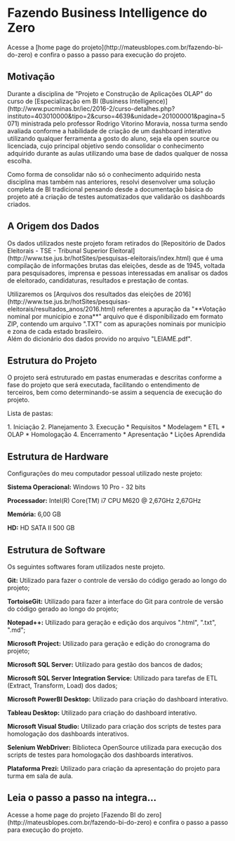# Fazendo Business Intelligence do Zero #

  <p>Acesse a [home page do projeto](http://mateusblopes.com.br/fazendo-bi-do-zero) e confira o passo a passo para execução do projeto.</p>

## Motivação ##

  <p>Durante a disciplina de "Projeto e Construção de Aplicações OLAP" do curso de [Especialização em BI (Business Intelligence)](http://www.pucminas.br/iec/2016-2/curso-detalhes.php?instituto=403010000&tipo=2&curso=4639&unidade=201000001&pagina=5071) ministrada pelo professor Rodrigo Vitorino Moravia, nossa turma sendo avaliada conforme a habilidade de criação de um dashboard interativo utilizando qualquer ferramenta a gosto do aluno, seja ela open source ou licenciada, cujo principal objetivo sendo consolidar o conhecimento adquirido durante as aulas utilizando uma base de dados qualquer de nossa escolha.</p>
  <p>Como forma de consolidar não só o conhecimento adquirido nesta disciplina mas também nas anteriores, resolvi desenvolver uma solução completa de BI tradicional pensando desde a documentação básica do projeto até a criação de testes automatizados que validarão os dashboards criados.</p>
  
## A Origem dos Dados ##

  <p>Os dados utilizados neste projeto foram retirados do [Repositório de Dados Eleitorais - TSE - Tribunal Superior Eleitoral](http://www.tse.jus.br/hotSites/pesquisas-eleitorais/index.html) que é uma compilação de informações brutas das eleições, desde as de 1945, voltada para pesquisadores, imprensa e pessoas interessadas em analisar os dados de eleitorado, candidaturas, resultados e prestação de contas.</p>
  <p>Utilizaremos os [Arquivos dos resultados das eleições de 2016](http://www.tse.jus.br/hotSites/pesquisas-eleitorais/resultados_anos/2016.html) referentes a apuração da "**Votação nominal por município e zona**" arquivo que é disponibilizado em formato ZIP, contendo um arquivo ".TXT" com as apurações nominais por município e zona de cada estado brasileiro.<br/>
  Além do dicionário dos dados provido no arquivo "LEIAME.pdf".</p>

## Estrutura do Projeto ##

  <p>O projeto será estruturado em pastas enumeradas e descritas conforme a fase do projeto que será executada, facilitando o entendimento de terceiros, bem como determinando-se assim a sequencia de execução do projeto.</p>
  <p>Lista de pastas:</p>
  1. Iniciação
  2. Planejamento
  3. Execução
     * Requisitos
     * Modelagem
     * ETL
     * OLAP
     * Homologação
  4. Encerramento
     * Apresentação
     * Lições Aprendida

## Estrutura de Hardware ##

  <p>Configurações do meu computador pessoal utilizado neste projeto:</p>

  <p><strong>Sistema Operacional:</strong> Windows 10 Pro - 32 bits</p>
  <p><strong>Processador:</strong> Intel(R) Core(TM) i7 CPU M620 @ 2,67GHz 2,67GHz</p>
  <p><strong>Memória:</strong> 6,00 GB </p>
  <p><strong>HD:</strong> HD SATA II 500 GB</p>

## Estrutura de Software ##

  <p>Os seguintes softwares foram utilizados neste projeto.</p>
  <p><strong>Git:</strong> Utilizado para fazer o controle de versão do código gerado ao longo do projeto;</p>
  <p><strong>TortoiseGit:</strong> Utilizado para fazer a interface do Git para controle de versão do código gerado ao longo do projeto;</p>
  <p><strong>Notepad++:</strong> Utilizado para geração e edição dos arquivos ".html", ".txt", ".md";</p>
  <p><strong>Microsoft Project:</strong> Utilizado para geração e edição do cronograma do projeto;</p>
  <p><strong>Microsoft SQL Server:</strong> Utilizado para gestão dos bancos de dados;</p>
  <p><strong>Microsoft SQL Server Integration Service:</strong> Utilizado para tarefas de ETL (Extract, Transform, Load) dos dados;</p>
  <p><strong>Microsoft PowerBI Desktop:</strong> Utilizado para criação do dashboard interativo.</p>
  <p><strong>Tableau Desktop:</strong> Utilizado para criação do dashboard interativo.</p>
  <p><strong>Microsoft Visual Studio:</strong> Utilizado para criação dos scripts de testes para homologação dos dashboards interativos.</p>
  <p><strong>Selenium WebDriver:</strong> Biblioteca OpenSource utilizada para execução dos scripts de testes para homologação dos dashboards interativos.</p>
  <p><strong>Plataforma Prezi:</strong> Utilizado para criação da apresentação do projeto para turma em sala de aula.</p>

## Leia o passo a passo na integra... ##

  <p>Acesse a home page do projeto [Fazendo BI do zero](http://mateusblopes.com.br/fazendo-bi-do-zero) e confira o passo a passo para execução do projeto.</p>
